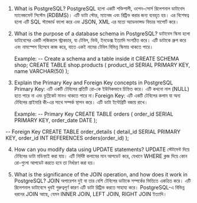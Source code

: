 1. What is PostgreSQL?
   PostgreSQL হলো একটি শক্তিশালী, ওপেন-সোর্স রিলেশনাল ডাটাবেস ম্যানেজমেন্ট সিস্টেম (RDBMS)। এটি ডাটা স্টোর, ম্যানেজ এবং রিট্রিভ করার জন্য ব্যবহৃত হয়। এর বিশেষত্ব হলো এটি SQL স্ট্যান্ডার্ড ফলো করে এবং JSON, XML এর মতো অ্যাডভান্সড ফিচার সাপোর্ট করে।

2. What is the purpose of a database schema in PostgreSQL?
   ডাটাবেস স্কিমা হলো ডাটাবেসের একটি লজিক্যাল স্ট্রাকচার, যা টেবিল, ভিউ, ইনডেক্স ইত্যাদি সংগঠিত করে। এটি ডাটাকে গ্রুপ করে এবং নামস্পেস হিসেবে কাজ করে, যাতে একই নামের টেবিল বিভিন্ন স্কিমায় থাকতে পারে।

   Example:
   -- Create a schema and a table inside it
   CREATE SCHEMA shop;
   CREATE TABLE shop.products (
   product_id SERIAL PRIMARY KEY,
   name VARCHAR(50)
   );

3. Explain the Primary Key and Foreign Key concepts in PostgreSQL
   Primary Key: এটি একটি টেবিলের প্রতিটি রো-কে ইউনিকভাবে চিহ্নিত করে। এটি কখনো নাল (NULL) হতে পারে না এবং ডুপ্লিকেট মানও থাকতে পারে না।Foreign Key: এটি একটি টেবিলের কলাম যা অন্য টেবিলের প্রাইমারি কী-এর সাথে সম্পর্ক স্থাপন করে। এটি ডাটা ইন্টেগ্রিটি বজায় রাখে।

   Example:
   -- Primary Key
   CREATE TABLE orders (
   order_id SERIAL PRIMARY KEY,
   order_date DATE
   );

-- Foreign Key
CREATE TABLE order_details (
detail_id SERIAL PRIMARY KEY,
order_id INT REFERENCES orders(order_id)
);

4. How can you modify data using UPDATE statements?
   UPDATE স্টেটমেন্ট দিয়ে টেবিলের ডাটা মডিফাই করা যায়। এটি নির্দিষ্ট কলামের মান আপডেট করে, যেখানে WHERE ক্লজ দিয়ে কোন রো-গুলো আপডেট করতে হবে তা নির্ধারণ করা হয়।

5. What is the significance of the JOIN operation, and how does it work in PostgreSQL?
   JOIN অপারেশন দুই বা তার বেশি টেবিলের ডাটাকে সম্পর্কের ভিত্তিতে একত্রিত করে। এটি রিলেশনাল ডাটাবেসে খুবই গুরুত্বপূর্ণ কারণ এটি ডাটা রিট্রিভ করতে সাহায্য করে। PostgreSQL-এ বিভিন্ন ধরনের JOIN আছে, যেমন INNER JOIN, LEFT JOIN, RIGHT JOIN ইত্যাদি।
